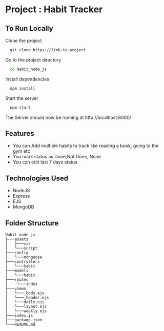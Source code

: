 # Project : Habit Tracker
## To Run Locally

Clone the project

```bash
  git clone https://link-to-project
```

Go to the project directory

```bash
  cd Habit_node_js
```

Install dependencies

```bash
  npm install
```

Start the server

```bash
  npm start
```
The Server should now be running at http://localhost:8000/

## Features
- You can Add multiple habits to track like reading a book, going to the gym etc
- You mark status as Done,Not Done, None
- You can edit last 7 days status


## Technologies Used
- NodeJS
- Express
- EJS
- MongoDB

## Folder Structure

```
Habit_node_js
├───assets
│   ├───css
│   └───script
├───config
│   └───mongoose
├───controllers
│   └───habit
├───models
│   └───habit   
├───routes
│    └───index 
├───views
│   └───_body.ejs 
│   └───_header.ejs 
│   └───daily.ejs 
│   └───layout.ejs
│   └───weekly.ejs
├───index.js
├───package.json
└───README.md



```
